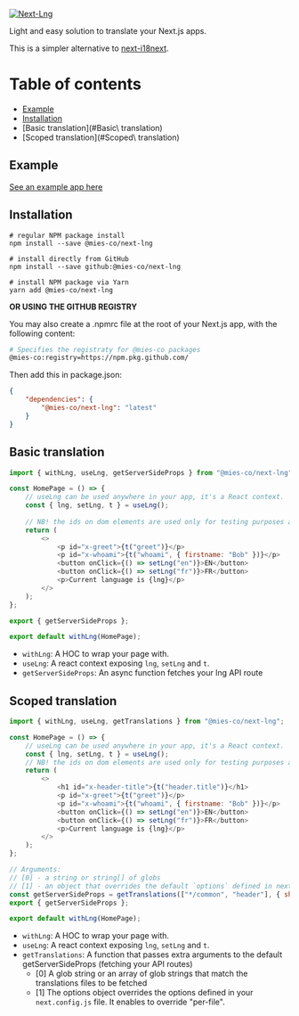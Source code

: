 [![Next-Lng](https://user-images.githubusercontent.com/33988299/88075764-88832980-cb79-11ea-865c-86ce7b07c91e.png)](https://github.com/mies-co/next-extensions/tree/master/packages/next-lng)

Light and easy solution to translate your Next.js apps. 

This is a simpler alternative to [next-i18next](https://github.com/isaachinman/next-i18next).

# Table of contents

- [Example](#Example)
- [Installation](#Installation)
- [Basic translation](#Basic\ translation)
- [Scoped translation](#Scoped\ translation)

## Example

[See an example app here](https://github.com/mies-co/next-extensions/tree/master/examples/next-lng-example)

## Installation

```env
# regular NPM package install 
npm install --save @mies-co/next-lng
 
# install directly from GitHub 
npm install --save github:@mies-co/next-lng
 
# install NPM package via Yarn 
yarn add @mies-co/next-lng
```

**OR USING THE GITHUB REGISTRY**

You may also create a .npmrc file at the root of your Next.js app, with the following content:

```sh
# Specifies the registraty for @mies-co packages
@mies-co:registry=https://npm.pkg.github.com/
```

Then add this in package.json:

```json
{
    "dependencies": {
        "@mies-co/next-lng": "latest"
    }
}
```

## Basic translation

[embedmd]:# (../../examples/next-lng-example/src/pages/[lng]/index.js)
```js
import { withLng, useLng, getServerSideProps } from "@mies-co/next-lng";

const HomePage = () => {
    // useLng can be used anywhere in your app, it's a React context.
	const { lng, setLng, t } = useLng();
    
	// NB! the ids on dom elements are used only for testing purposes and can be safely deleted
	return (
		<>
			<p id="x-greet">{t("greet")}</p>
			<p id="x-whoami">{t("whoami", { firstname: "Bob" })}</p>
			<button onClick={() => setLng("en")}>EN</button>
			<button onClick={() => setLng("fr")}>FR</button>
			<p>Current language is {lng}</p>
		</>
	);
};

export { getServerSideProps };

export default withLng(HomePage);
```

- `withLng`: A HOC to wrap your page with.
- `useLng`: A react context exposing `lng`, `setLng` and `t`.
- `getServerSideProps`: An async function fetches your lng API route

## Scoped translation

[embedmd]:# (../../examples/next-lng-example/src/pages/[lng]/scoped.js)
```js
import { withLng, useLng, getTranslations } from "@mies-co/next-lng";

const HomePage = () => {
    // useLng can be used anywhere in your app, it's a React context.
	const { lng, setLng, t } = useLng();
	// NB! the ids on dom elements are used only for testing purposes and can be safely deleted
	return (
		<>
			<h1 id="x-header-title">{t("header.title")}</h1>
			<p id="x-greet">{t("greet")}</p>
			<p id="x-whoami">{t("whoami", { firstname: "Bob" })}</p>
			<button onClick={() => setLng("en")}>EN</button>
			<button onClick={() => setLng("fr")}>FR</button>
			<p>Current language is {lng}</p>
		</>
	);
};

// Arguments:
// [0] - a string or string[] of globs
// [1] - an object that overrides the default `options` defined in next.config.js
const getServerSideProps = getTranslations(["*/common", "header"], { shallow: true });
export { getServerSideProps };

export default withLng(HomePage);
```

- `withLng`: A HOC to wrap your page with.
- `useLng`: A react context exposing `lng`, `setLng` and `t`.
- `getTranslations`: A function that passes extra arguments to the default getServerSideProps (fetching your API routes)
    - [0] A glob string or an array of glob strings that match the translations files to be fetched
    - [1] The options object overrides the options defined in your `next.config.js` file. It enables to override "per-file".


